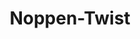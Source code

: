 ---
title: 'Noppen-Twist'
icon: icon.png
redirect: '/techs/rotations/function:stud_twist'

content:
    items: 
        - '@taxonomy.function': 'stud_twist'
    filter:
        published: true
        type: 'tech' 
---